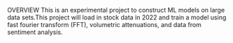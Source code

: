 OVERVIEW
This is an experimental project to construct ML models on large data sets.This project will load in stock data in 2022 and train a model using fast fourier transform (FFT), volumetric attenuations, and data from sentiment analysis.

